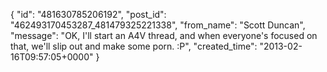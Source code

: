  {
   "id": "481630785206192",
   "post_id": "462493170453287_481479325221338",
   "from_name": "Scott Duncan",
   "message": "OK, I'll start an A4V thread, and when everyone's focused on that, we'll slip out and make some porn. :P",
   "created_time": "2013-02-16T09:57:05+0000"
 }
